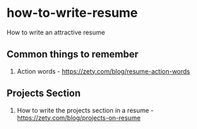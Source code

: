 # how-to-write-resume
How to write an attractive resume

## Common things to remember
1. Action words - https://zety.com/blog/resume-action-words

## Projects Section
1. How to write the projects section in a resume - https://zety.com/blog/projects-on-resume
